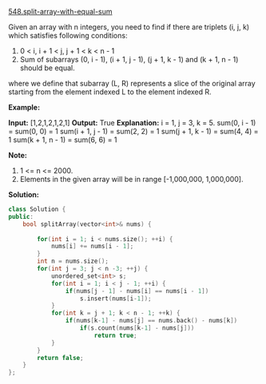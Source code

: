 [548.split-array-with-equal-sum](https://leetcode.com/problems/split-array-with-equal-sum/)  

Given an array with n integers, you need to find if there are triplets (i, j, k) which satisfies following conditions:

1.  0 < i, i + 1 < j, j + 1 < k < n - 1
2.  Sum of subarrays (0, i - 1), (i + 1, j - 1), (j + 1, k - 1) and (k + 1, n - 1) should be equal.

where we define that subarray (L, R) represents a slice of the original array starting from the element indexed L to the element indexed R.

**Example:**  

**Input:** \[1,2,1,2,1,2,1\]
**Output:** True
**Explanation:**
i = 1, j = 3, k = 5. 
sum(0, i - 1) = sum(0, 0) = 1
sum(i + 1, j - 1) = sum(2, 2) = 1
sum(j + 1, k - 1) = sum(4, 4) = 1
sum(k + 1, n - 1) = sum(6, 6) = 1

**Note:**

1.  1 <= n <= 2000.
2.  Elements in the given array will be in range \[-1,000,000, 1,000,000\].  



**Solution:**  

```cpp
class Solution {
public:
    bool splitArray(vector<int>& nums) {
        
        for(int i = 1; i < nums.size(); ++i) {
            nums[i] += nums[i - 1];
        }
        int n = nums.size();
        for(int j = 3; j < n -3; ++j) {
            unordered_set<int> s;
            for(int i = 1; i < j - 1; ++i) {
                if(nums[j - 1] - nums[i] == nums[i - 1])
                    s.insert(nums[i-1]);
            }
            for(int k = j + 1; k < n - 1; ++k) {
                if(nums[k-1] - nums[j] == nums.back() - nums[k])
                    if(s.count(nums[k-1] - nums[j]))
                        return true;
            }
        }
        return false;
    }
};
```
      